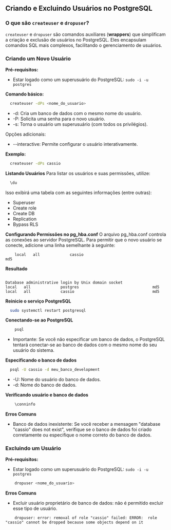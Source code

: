 ## Criando e Excluindo Usuários no PostgreSQL

### O que são `createuser` e `dropuser`?
`createuser` e `dropuser` são comandos auxiliares (**wrappers**) que simplificam a criação e exclusão de usuários no PostgreSQL. Eles encapsulam comandos SQL mais complexos, facilitando o gerenciamento de usuários.

### Criando um Novo Usuário
**Pré-requisitos:**
* Estar logado como um superusuário do PostgreSQL: `sudo -i -u postgres`

**Comando básico:**
```bash
  createuser -dPs <nome_do_usuario>
```
- -d: Cria um banco de dados com o mesmo nome do usuário.
- -P: Solicita uma senha para o novo usuário.
- -s: Torna o usuário um superusuário (com todos os privilégios).

Opções adicionais:

- --interactive: Permite configurar o usuário interativamente.

**Exemplo:**

```bash
  createuser -dPs cassio
```

**Listando Usuários**
Para listar os usuários e suas permissões, utilize:
```bash
  \du
```

Isso exibirá uma tabela com as seguintes informações (entre outras):

- Superuser
- Create role
- Create DB
- Replication
- Bypass RLS

**Configurando Permissões no pg_hba.conf**
O arquivo pg_hba.conf controla as conexões ao servidor PostgreSQL. Para permitir que o novo usuário se conecte, adicione uma linha semelhante à seguinte:
```text
    local   all             cassio                                  md5
```


**Resultado**
```text

Database administrative login by Unix domain socket
local   all             postgres                                md5
local   all             cassio                                  md5
```

**Reinicie o serviço PostgreSQL**
```bash
  sudo systemctl restart postgresql
```

**Conectando-se ao PostgreSQL**
```bash
    psql
```

- Importante: Se você não especificar um banco de dados, o PostgreSQL tentará conectar-se ao banco de dados com o mesmo nome do seu usuário do sistema.



**Especificando o banco de dados**
```Bash
  psql -U cassio -d meu_banco_development
```

- -U: Nome do usuário do banco de dados.
- -d: Nome do banco de dados.

**Verificando usuário e banco de dados**
```bash
    \conninfo
```

**Erros Comuns**
- Banco de dados inexistente: Se você receber a mensagem "database "cassio" does not exist", verifique se o banco de dados foi criado corretamente ou especifique o nome correto do banco de dados.

### Excluindo um Usuário
**Pré-requisitos:**
* Estar logado como um superusuário do PostgreSQL: `sudo -i -u postgres`

```bash
    dropuser <nome_do_usuario>
```

**Erros Comuns**
- Excluir usuário proprietário de banco de dados: não é permitido excluir esse tipo de usuário.
```text
    dropuser: error: removal of role "cassio" failed: ERROR:  role "cassio" cannot be dropped because some objects depend on it
```